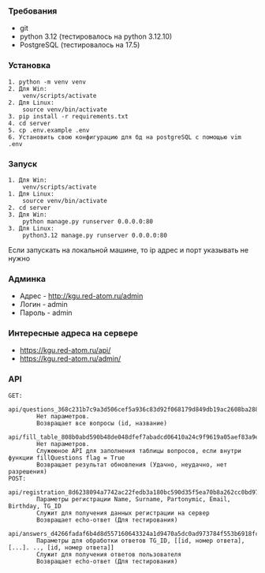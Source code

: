 ### Требования
- git
- python 3.12 (тестировалось на python 3.12.10)
- PostgreSQL (тестировалось на 17.5)

### Установка 
    1. python -m venv venv
    2. Для Win:
        venv/scripts/activate
    2. Для Linux:
        source venv/bin/activate
    3. pip install -r requirements.txt
    4. cd server
    5. cp .env.example .env
    6. Установить свою конфигурацию для бд на postgreSQL с помощью vim .env

### Запуск
    1. Для Win:
        venv/scripts/activate
    1. Для Linux:
        source venv/bin/activate
    2. cd server
    3. Для Win:
        python manage.py runserver 0.0.0.0:80
    3. Для Linux:
        python3.12 manage.py runserver 0.0.0.0:80
Если запускать на локальной машине, то ip адрес и порт указывать не нужно

### Админка
- Адрес - http://kgu.red-atom.ru/admin
- Логин - admin
- Пароль - admin

### Интересные адреса на сервере
- https://kgu.red-atom.ru/api/
- https://kgu.red-atom.ru/admin/

### API
    GET:
        api/questions_368c231b7c9a3d506cef5a936c83d92f068179d849db19ac2608ba288c7c1c56:
            Нет параметров.
            Возвращает все вопросы (id, название)
        api/fill_table_808b0abd590b48de048dfef7abadcd06410a24c9f9619a05aef83a9eb30ad765:
            Нет параметров.
            Служеюное API для заполнения таблицы вопросов, если внутри функции fillQuestions flag = True
            Возвращает результат обновления (Удачно, неудачно, нет разрешения)
    POST:
        api/registration_8d6238094a7742ac22fedb3a180bc590d35f5ea70b8a262cc0bd976349b6181d:
            Параметры регистрации Name, Surname, Partonymic, Email, Birthday, TG_ID
            Служит для получения данных регистрации на сервер
            Возвращает echo-ответ (Для тестирования)
        api/answers_d4266fadaf6b4d8d557160643324a1d9470a5dc0ad973784f553b6918fc4a619:
            Параметры для обработки ответов TG_ID, [[id, номер ответа], [...]. .., [id, номер ответа]]
            Служит для получения ответов пользователя
            Возвращает echo-ответ (Для тестирования)
            